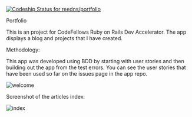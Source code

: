 [ ![Codeship Status for reedns/portfolio](https://www.codeship.io/projects/8e803df0-2716-0132-f01f-2a710ae03187/status)](https://www.codeship.io/projects/37655)

Portfolio

This is an project for CodeFellows Ruby on Rails Dev Accelerator.  The app displays a blog and projects that I have created.

Methodology:

This app was developed using BDD by starting with user stories and then building out the app from the test errors.
You can see the user stories that have been used so far on the issues page in the app repo.



![welcome](https://www.dropbox.com/s/cxh9020xms69xdw/Screenshot%202014-09-23%2012.07.39.png)

Screenshot of the articles index:

![index](http://prntscr.com/4nupa6)

